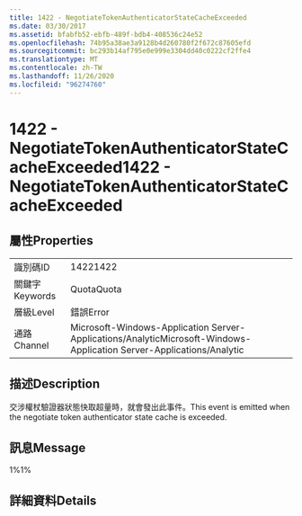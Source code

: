 ```yaml
---
title: 1422 - NegotiateTokenAuthenticatorStateCacheExceeded
ms.date: 03/30/2017
ms.assetid: bfabfb52-ebfb-489f-bdb4-408536c24e52
ms.openlocfilehash: 74b95a38ae3a9128b4d260780f2f672c87605efd
ms.sourcegitcommit: bc293b14af795e0e999e3304dd40c0222cf2ffe4
ms.translationtype: MT
ms.contentlocale: zh-TW
ms.lasthandoff: 11/26/2020
ms.locfileid: "96274760"
---
```

# <a name="1422---negotiatetokenauthenticatorstatecacheexceeded"></a><span data-ttu-id="57bf7-102">1422 - NegotiateTokenAuthenticatorStateCacheExceeded</span><span class="sxs-lookup"><span data-stu-id="57bf7-102">1422 - NegotiateTokenAuthenticatorStateCacheExceeded</span></span>

## <a name="properties"></a><span data-ttu-id="57bf7-103">屬性</span><span class="sxs-lookup"><span data-stu-id="57bf7-103">Properties</span></span>  
  
|||  
|-|-|  
|<span data-ttu-id="57bf7-104">識別碼</span><span class="sxs-lookup"><span data-stu-id="57bf7-104">ID</span></span>|<span data-ttu-id="57bf7-105">1422</span><span class="sxs-lookup"><span data-stu-id="57bf7-105">1422</span></span>|  
|<span data-ttu-id="57bf7-106">關鍵字</span><span class="sxs-lookup"><span data-stu-id="57bf7-106">Keywords</span></span>|<span data-ttu-id="57bf7-107">Quota</span><span class="sxs-lookup"><span data-stu-id="57bf7-107">Quota</span></span>|  
|<span data-ttu-id="57bf7-108">層級</span><span class="sxs-lookup"><span data-stu-id="57bf7-108">Level</span></span>|<span data-ttu-id="57bf7-109">錯誤</span><span class="sxs-lookup"><span data-stu-id="57bf7-109">Error</span></span>|  
|<span data-ttu-id="57bf7-110">通路</span><span class="sxs-lookup"><span data-stu-id="57bf7-110">Channel</span></span>|<span data-ttu-id="57bf7-111">Microsoft-Windows-Application Server-Applications/Analytic</span><span class="sxs-lookup"><span data-stu-id="57bf7-111">Microsoft-Windows-Application Server-Applications/Analytic</span></span>|  
  
## <a name="description"></a><span data-ttu-id="57bf7-112">描述</span><span class="sxs-lookup"><span data-stu-id="57bf7-112">Description</span></span>  

 <span data-ttu-id="57bf7-113">交涉權杖驗證器狀態快取超量時，就會發出此事件。</span><span class="sxs-lookup"><span data-stu-id="57bf7-113">This event is emitted when the negotiate token authenticator state cache is exceeded.</span></span>  
  
## <a name="message"></a><span data-ttu-id="57bf7-114">訊息</span><span class="sxs-lookup"><span data-stu-id="57bf7-114">Message</span></span>  

 <span data-ttu-id="57bf7-115">1%</span><span class="sxs-lookup"><span data-stu-id="57bf7-115">1%</span></span>  
  
## <a name="details"></a><span data-ttu-id="57bf7-116">詳細資料</span><span class="sxs-lookup"><span data-stu-id="57bf7-116">Details</span></span>
